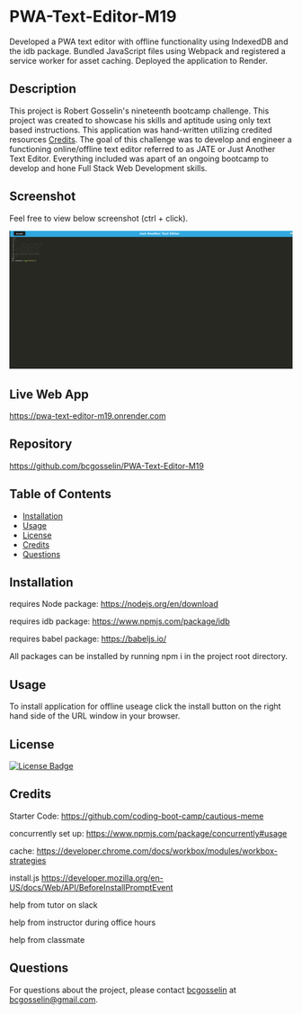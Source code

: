 # PWA-Text-Editor-M19
Developed a PWA text editor with offline functionality using IndexedDB and the idb package. Bundled JavaScript files using Webpack and registered a service worker for asset caching. Deployed the application to Render.

## Description
This project is Robert Gosselin's nineteenth bootcamp challenge. This project was created to showcase his skills and aptitude using only text based instructions. This application was hand-written utilizing credited resources [Credits](#credits). The goal of this challenge was to develop and engineer a functioning online/offline text editor referred to as JATE or Just Another Text Editor. Everything included was apart of an ongoing bootcamp to develop and hone Full Stack Web Development skills.

## Screenshot
Feel free to view below screenshot (ctrl + click).

![alt text](screenshot/screenshot.png)

## Live Web App
https://pwa-text-editor-m19.onrender.com

## Repository
https://github.com/bcgosselin/PWA-Text-Editor-M19

## Table of Contents
- [Installation](#installation)
- [Usage](#usage)
- [License](#license)
- [Credits](#credits)
- [Questions](#questions)

## Installation

requires Node package: https://nodejs.org/en/download

requires idb package: https://www.npmjs.com/package/idb

requires babel package: https://babeljs.io/

All packages can be installed by running npm i in the project root directory.

## Usage

To install application for offline useage click the install button on the right hand side of the URL window in your browser.

## License
[![License Badge](https://img.shields.io/badge/MIT-yellow)]()

## Credits

Starter Code:
    https://github.com/coding-boot-camp/cautious-meme

concurrently set up:
    https://www.npmjs.com/package/concurrently#usage

cache:
    https://developer.chrome.com/docs/workbox/modules/workbox-strategies

install.js
    https://developer.mozilla.org/en-US/docs/Web/API/BeforeInstallPromptEvent

help from tutor on slack

help from instructor during office hours

help from classmate

## Questions
For questions about the project, please contact [bcgosselin](https://github.com/bcgosselin) at bcgosselin@gmail.com.
